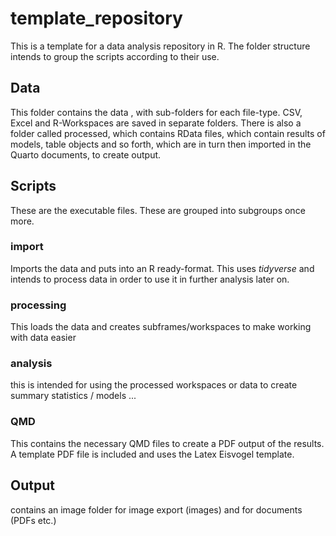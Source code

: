 # template_repository
This is a template for a data analysis repository in R.
The folder structure intends to group the scripts according to their use.
## Data
This folder contains the data , with sub-folders for each file-type.
CSV, Excel and R-Workspaces are saved in separate folders.
There is also a folder called processed, which contains RData files, which contain results of models, table objects and so forth, which are in turn then imported in the Quarto documents, to create output.
## Scripts
These are the executable files. These are grouped into subgroups once more.
### import
Imports the data and puts into an R ready-format. This uses *tidyverse* and intends to process data in order to use it in further analysis later on.
### processing
This loads the data and creates subframes/workspaces to make working with data easier
### analysis
this is intended for using the processed workspaces or data to create summary statistics / models ...
### QMD
This contains the necessary QMD files to create a PDF output of the results. A template PDF file is included and uses the Latex Eisvogel template.

## Output
contains an image folder for image export (images) and for documents (PDFs etc.)